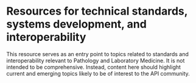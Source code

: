 # Resources for technical standards, systems development, and interoperability

This resource serves as an entry point to topics related to standards and interoperability relevant to Pathology and Laboratory Medicine. It is not intended to be comprehensive. Instead, content here should highlight current and emerging topics likely to be of interest to the API community.
